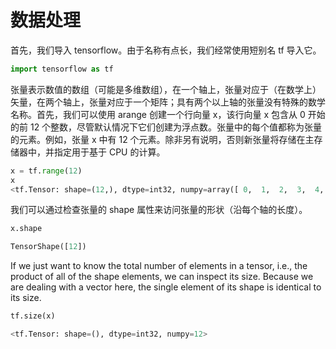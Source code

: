 # 数据处理

首先，我们导入 tensorflow。由于名称有点长，我们经常使用短别名 tf 导入它。

```py
import tensorflow as tf
```

张量表示数值的数组（可能是多维数组），在一个轴上，张量对应于（在数学上）矢量，在两个轴上，张量对应于一个矩阵；具有两个以上轴的张量没有特殊的数学名称。首先，我们可以使用 arange 创建一个行向量 x，该行向量 x 包含从 0 开始的前 12 个整数，尽管默认情况下它们创建为浮点数。张量中的每个值都称为张量的元素。例如，张量 x 中有 12 个元素。除非另有说明，否则新张量将存储在主存储器中，并指定用于基于 CPU 的计算。

```py
x = tf.range(12)
x
<tf.Tensor: shape=(12,), dtype=int32, numpy=array([ 0,  1,  2,  3,  4,  5,  6,  7,  8,  9, 10, 11], dtype=int32)>
```

我们可以通过检查张量的 shape 属性来访问张量的形状（沿每个轴的长度）。

```py
x.shape

TensorShape([12])
```

If we just want to know the total number of elements in a tensor, i.e., the product of all of the shape elements, we can inspect its size. Because we are dealing with a vector here, the single element of its shape is identical to its size.

```py
tf.size(x)

<tf.Tensor: shape=(), dtype=int32, numpy=12>
```
